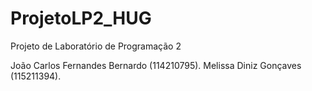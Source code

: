 # ProjetoLP2_HUG
Projeto de Laboratório de Programação 2

João Carlos Fernandes Bernardo (114210795).
Melissa Diniz Gonçaves (115211394).
